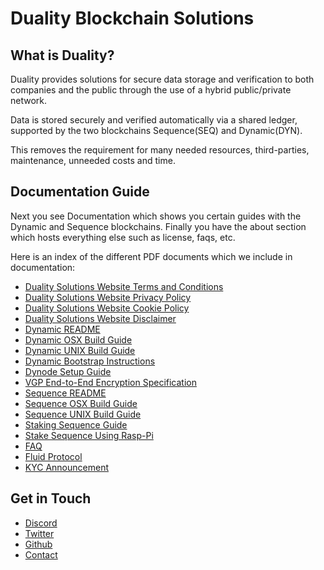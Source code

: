 # Duality Blockchain Solutions

## What is Duality?
Duality provides solutions for secure data storage and verification to both companies and the public through the use of a hybrid public/private network.

Data is stored securely and verified automatically via a shared ledger, supported by the two blockchains Sequence(SEQ) and Dynamic(DYN).

This removes the requirement for many needed resources, third-parties, maintenance, unneeded costs and time.

## Documentation Guide
Next you see Documentation which shows you certain guides with the Dynamic and Sequence blockchains. Finally you have the about section which hosts everything else such as license, faqs, etc.

Here is an index of the different PDF documents which we include in documentation:

* [Duality Solutions Website Terms and Conditions](Duality_Solutions_Website_Terms_and_Conditions.pdf)
* [Duality Solutions Website Privacy Policy](Duality_Solutions_Website_Privacy_Policy.pdf)
* [Duality Solutions Website Cookie Policy](Duality_Solutions_Website_Cookie_Policy.pdf)
* [Duality Solutions Website Disclaimer](Duality_Solutions_Website_Disclaimer.pdf)
* [Dynamic README](Dynamic_README.pdf)
* [Dynamic OSX Build Guide](Dynamic_OSX_Build_Guide.pdf)
* [Dynamic UNIX Build Guide](Dynamic_UNIX_Build_Guide.pdf)
* [Dynamic Bootstrap Instructions](Dynamic_Bootstrap_Instructions.pdf)
* [Dynode Setup Guide](Dynode-Setup-Guide.pdf)
* [VGP End-to-End Encryption Specification](VGP_(Very_Good_Privacy)_E2E_Technical_Whitepaper.pdf)
* [Sequence README](Sequence_README.pdf)
* [Sequence OSX Build Guide](Sequence_OSX_Build_Guide.pdf)
* [Sequence UNIX Build Guide](Sequence_UNIX_Build_Guide.pdf)
* [Staking Sequence Guide](Sequence_Staking_Guide.pdf)
* [Stake Sequence Using Rasp-Pi](Stake_Sequence_Using_Rasp-Pi.pdf)
* [FAQ](FAQ.pdf)
* [Fluid Protocol](Fluid_Protocol.pdf)
* [KYC Announcement](KYC_Announcement.pdf)

## Get in Touch
* [Discord](https://discord.gg/qnsEdsV)
* [Twitter](https://twitter.com/dualitychain)
* [Github](https://github.com/duality-solutions)
* [Contact](https://duality.solutions/contact-us)
